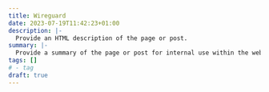 ```yaml
---
title: Wireguard
date: 2023-07-19T11:42:23+01:00
description: |-
  Provide an HTML description of the page or post.
summary: |-
  Provide a summary of the page or post for internal use within the website.
tags: []
# - tag
draft: true
---
```

